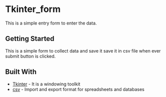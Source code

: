 # Tkinter_form
This is a simple entry form to enter the data.

## Getting Started

This is a simple form to collect data and save it save it in csv file when ever submit button is clicked.

## Built With

* [Tkinter](https://docs.python.org/3/library/tk.html) - It is a windowing toolkit
* [csv](https://docs.python.org/3/library/csv.html) - Import and export format for spreadsheets and databases
